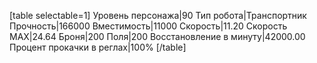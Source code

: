 [table selectable=1]
Уровень персонажа|90
Тип робота|Транспортник
Прочность|166000
Вместимость|11000
Скорость|11.20
Скорость MAX|24.64
Броня|200
Поля|200
Восстановление в минуту|42000.00
Процент прокачки в реглах|100%
[/table]
